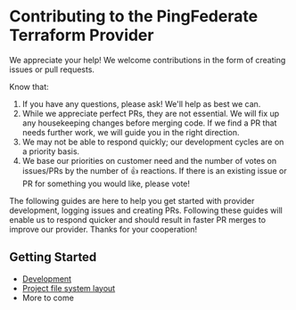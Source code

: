 # Contributing to the PingFederate Terraform Provider

We appreciate your help!  We welcome contributions in the form of creating issues or pull requests.

Know that:

1. If you have any questions, please ask!  We'll help as best we can.
2. While we appreciate perfect PRs, they are not essential. We will fix up any housekeeping changes before merging code.  If we find a PR that needs further work, we will guide you in the right direction.
3. We may not be able to respond quickly; our development cycles are on a priority basis.
4. We base our priorities on customer need and the number of votes on issues/PRs by the number of 👍 reactions.  If there is an existing issue or PR for something you would like, please vote!

The following guides are here to help you get started with provider development, logging issues and creating PRs.  Following these guides will enable us to respond quicker and should result in faster PR merges to improve our provider.  Thanks for your cooperation!

## Getting Started

- [Development](contributing/development.md)
- [Project file system layout](contributing/filelayout.md)
- More to come
